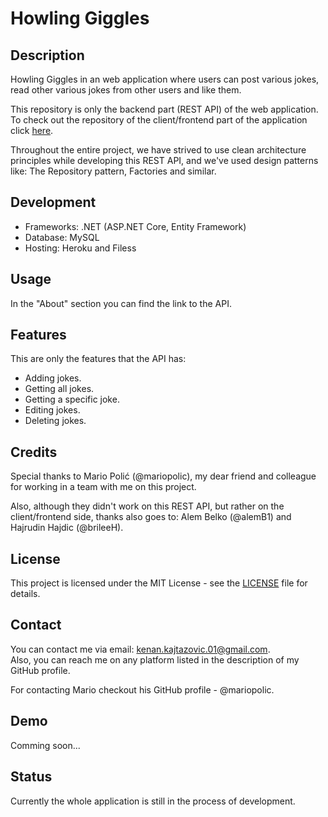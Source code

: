 # Howling Giggles

## **Description**

Howling Giggles in an web application where users can post various jokes, read other various jokes from other users and like them. </br>

This repository is only the backend part (REST API) of the web application. </br>
To check out the repository of the client/frontend part of the application click [here](https://github.com/alemB1/HowlingGiggles). </br>

Throughout the entire project, we have strived to use clean architecture principles while developing this REST API, and we've used design patterns like: The Repository pattern, Factories and similar. </br>

## **Development**

- Frameworks: .NET (ASP.NET Core, Entity Framework)
- Database: MySQL
- Hosting: Heroku and Filess

## **Usage**

In the "About" section you can find the link to the API.

## **Features**
This are only the features that the API has:
- Adding jokes.
- Getting all jokes.
- Getting a specific joke.
- Editing jokes.
- Deleting jokes.

## **Credits**

Special thanks to Mario Polić (@mariopolic), my dear friend and colleague for working in a team with me on this project. </br>

Also, although they didn't work on this REST API, but rather on the client/frontend side, thanks also goes to: Alem Belko (@alemB1) and Hajrudin Hajdic (@brileeH). </br>

## **License**
This project is licensed under the MIT License - see the [LICENSE](LICENSE) file for details.

## **Contact**

You can contact me via email: kenan.kajtazovic.01@gmail.com. </br>
Also, you can reach me on any platform listed in the description of my GitHub profile.</br>

For contacting Mario checkout his GitHub profile - @mariopolic. </br>

## **Demo**

Comming soon...

## **Status**

Currently the whole application is still in the process of development.
